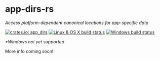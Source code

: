 # app-dirs-rs
*Access platform-dependent canonical locations for app-specific data*

[![crates.io: app_dirs](https://img.shields.io/crates/v/app_dirs.svg?label=crates.io%3A%20app_dirs)](https://crates.io/crates/app_dirs)
[![Linux & OS X build status](https://img.shields.io/travis/AndyBarron/app-dirs-rs.svg?label=Linux%20%26%20OS%20X%20builds)](https://travis-ci.org/AndyBarron/app-dirs-rs)
[![Windows build status](https://img.shields.io/appveyor/ci/AndyBarron/app-dirs-rs.svg?label=Windows%20builds)](https://ci.appveyor.com/project/AndyBarron/app-dirs-rs)

*\*Windows not yet supported*

More info coming soon!